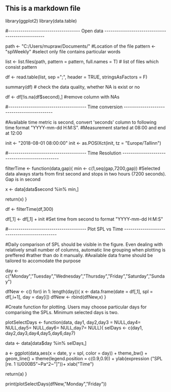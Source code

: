 ## This is a markdown file

library(ggplot2)
library(data.table)

#----------------------------------- Open data -------------------------------------------------

path <- "C:/Users/mupraw/Documents/"  #Location of the file
pattern <- "splWeekly"                #select only file contains particular words

list <- list.files(path, pattern = pattern, full.names = T)   # list of files which consist pattern


df <- read.table(list, sep =";", 
            header = TRUE,
            stringsAsFactors = F)

summary(df) # check the data quality, whether NA is exist or no

df <- df[!is.na(df$second),]   #remove column with NAs

#-------------------------------------- Time conversion -------------------------------------------

#Available time metric  is second, convert 'seconds' column to following time format "YYYY-mm-dd H:M:S".
#Measurement started at 08:00 and end at 12:00

init <- "2018-08-01 08:00:00"
init <- as.POSIXct(init, tz = "Europe/Tallinn")


#-------------------------------------- Time Resolution -----------------------------------------------

filterTime <- function(data,gap){
  min <- c(1,seq(gap,7200,gap)) #Selected data always starts from first second and stops in two hours (7200 seconds). Gap is in second
  
  x <- data[data$second %in% min,]
  
  return(x)
}
  

df <- filterTime(df,300)

df[,1] <- df[,1] + init      #Set time from second to format "YYYY-mm-dd H:M:S"



#-------------------------------------- Plot SPL vs Time ---------------------------------------------

#Daily comparison of SPL should be visible in the figure. Even dealing with relatively small number of columns, automatic line grouping when plotting is preffered 
#rather than do it manually.
#Available data frame should be tailored to accomodate the purpose

day <- c("Monday","Tuesday","Wednesday","Thursday","Friday","Saturday","Sunday")

dfNew <- c()
for(i in 1: length(day)){
  x <- data.frame(date = df[,1], spl = df[,i+1], day = day[i])
  dfNew <- rbind(dfNew,x)
}



#Create function for plotting. Users may choose particular days for comparising the SPLs. Minimum selected days is two.

plotSelectDays <- function(data, day1, day2,day3 = NULL,day4= NULL,day5= NULL,day6= NULL,day7= NULL){
  selDays <- c(day1, day2,day3,day4,day5,day6,day7)
  
  data <- data[data$day %in% selDays,]
  
a <-  ggplot(data,aes(x = date, y = spl, color = day)) + theme_bw() +
    geom_line() + theme(legend.position = c(0.9,0.9)) +
  ylab(expression ("SPL  [re. 1 \U000B5"~Pa^2~"]"))+
  xlab("Time")
  

return(a)
}


print(plotSelectDays(dfNew,"Monday","Friday"))


